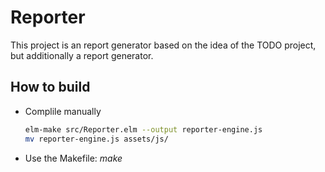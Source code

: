 # Reporter

This project is an report generator based on the idea of the TODO project, but additionally a report generator.

## How to build

 * Complile manually

     ```bash
     elm-make src/Reporter.elm --output reporter-engine.js
     mv reporter-engine.js assets/js/
     ```

 * Use the Makefile: *make*

